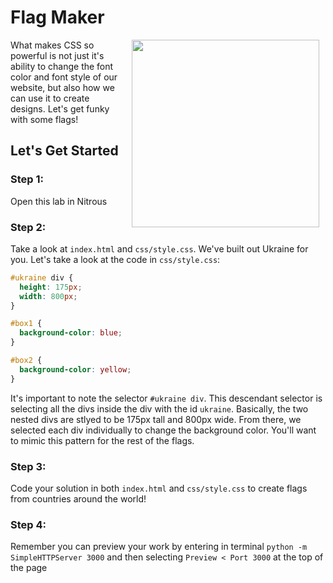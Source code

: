# Flag Maker

<img src="https://s3.amazonaws.com/after-school-assets/flags.png" width="300" align="right" hspace="10">

What makes CSS so powerful is not just it's ability to change the font color and font style of our website, but also how we can use it to create designs. Let's get funky with some flags! 

## Let's Get Started

### Step 1:

Open this lab in Nitrous

### Step 2: 

Take a look at `index.html` and `css/style.css`. We've built out Ukraine for you. Let's take a look at the code in `css/style.css`:

```css
#ukraine div {
  height: 175px;
  width: 800px;
}

#box1 {
  background-color: blue;
}

#box2 {
  background-color: yellow;
}
```

It's important to note the selector `#ukraine div`. This descendant selector is selecting all the divs inside the div with the id `ukraine`. Basically, the two nested divs are stlyed to be 175px tall and 800px wide. From there, we selected each div individually to change the background color. You'll want to mimic this pattern for the rest of the flags.

### Step 3: 

Code your solution in both `index.html` and `css/style.css` to create flags from countries around the world!

### Step 4:

Remember you can preview your work by entering in terminal `python -m SimpleHTTPServer 3000` and then selecting `Preview < Port 3000` at the top of the page